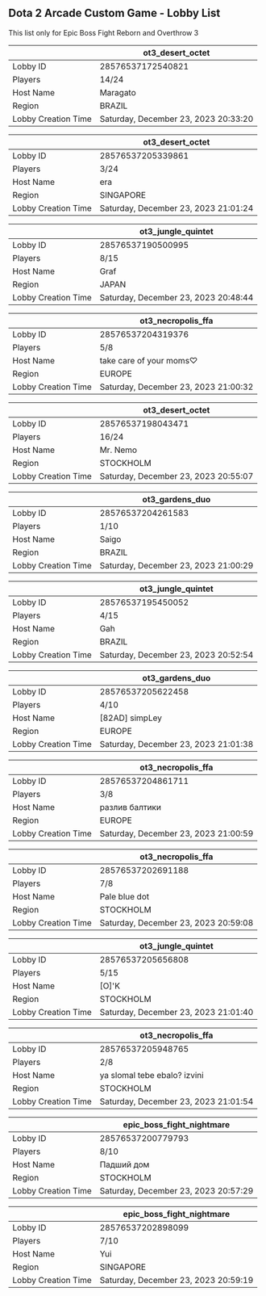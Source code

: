 ## Dota 2 Arcade Custom Game - Lobby List

This list only for Epic Boss Fight Reborn and Overthrow 3

|  | ot3_desert_octet |
| ------ | ------ |
| Lobby ID | 28576537172540821 |
| Players | 14/24 |
| Host Name | Maragato |
| Region | BRAZIL |
| Lobby Creation Time | Saturday, December 23, 2023 20:33:20 |


|  | ot3_desert_octet |
| ------ | ------ |
| Lobby ID | 28576537205339861 |
| Players | 3/24 |
| Host Name | era |
| Region | SINGAPORE |
| Lobby Creation Time | Saturday, December 23, 2023 21:01:24 |


|  | ot3_jungle_quintet |
| ------ | ------ |
| Lobby ID | 28576537190500995 |
| Players | 8/15 |
| Host Name | Graf |
| Region | JAPAN |
| Lobby Creation Time | Saturday, December 23, 2023 20:48:44 |


|  | ot3_necropolis_ffa |
| ------ | ------ |
| Lobby ID | 28576537204319376 |
| Players | 5/8 |
| Host Name | take care of your moms♡ |
| Region | EUROPE |
| Lobby Creation Time | Saturday, December 23, 2023 21:00:32 |


|  | ot3_desert_octet |
| ------ | ------ |
| Lobby ID | 28576537198043471 |
| Players | 16/24 |
| Host Name | Mr. Nemo |
| Region | STOCKHOLM |
| Lobby Creation Time | Saturday, December 23, 2023 20:55:07 |


|  | ot3_gardens_duo |
| ------ | ------ |
| Lobby ID | 28576537204261583 |
| Players | 1/10 |
| Host Name | Saigo |
| Region | BRAZIL |
| Lobby Creation Time | Saturday, December 23, 2023 21:00:29 |


|  | ot3_jungle_quintet |
| ------ | ------ |
| Lobby ID | 28576537195450052 |
| Players | 4/15 |
| Host Name | Gah |
| Region | BRAZIL |
| Lobby Creation Time | Saturday, December 23, 2023 20:52:54 |


|  | ot3_gardens_duo |
| ------ | ------ |
| Lobby ID | 28576537205622458 |
| Players | 4/10 |
| Host Name | [82AD] simpLey |
| Region | EUROPE |
| Lobby Creation Time | Saturday, December 23, 2023 21:01:38 |


|  | ot3_necropolis_ffa |
| ------ | ------ |
| Lobby ID | 28576537204861711 |
| Players | 3/8 |
| Host Name | разлив балтики |
| Region | EUROPE |
| Lobby Creation Time | Saturday, December 23, 2023 21:00:59 |


|  | ot3_necropolis_ffa |
| ------ | ------ |
| Lobby ID | 28576537202691188 |
| Players | 7/8 |
| Host Name | Pale blue dot |
| Region | STOCKHOLM |
| Lobby Creation Time | Saturday, December 23, 2023 20:59:08 |


|  | ot3_jungle_quintet |
| ------ | ------ |
| Lobby ID | 28576537205656808 |
| Players | 5/15 |
| Host Name | [O]'K|t|uN |
| Region | STOCKHOLM |
| Lobby Creation Time | Saturday, December 23, 2023 21:01:40 |


|  | ot3_necropolis_ffa |
| ------ | ------ |
| Lobby ID | 28576537205948765 |
| Players | 2/8 |
| Host Name | ya slomal tebe ebalo? izvini |
| Region | STOCKHOLM |
| Lobby Creation Time | Saturday, December 23, 2023 21:01:54 |


|  | epic_boss_fight_nightmare |
| ------ | ------ |
| Lobby ID | 28576537200779793 |
| Players | 8/10 |
| Host Name | Падший дом |
| Region | STOCKHOLM |
| Lobby Creation Time | Saturday, December 23, 2023 20:57:29 |


|  | epic_boss_fight_nightmare |
| ------ | ------ |
| Lobby ID | 28576537202898099 |
| Players | 7/10 |
| Host Name | Yui |
| Region | SINGAPORE |
| Lobby Creation Time | Saturday, December 23, 2023 20:59:19 |


